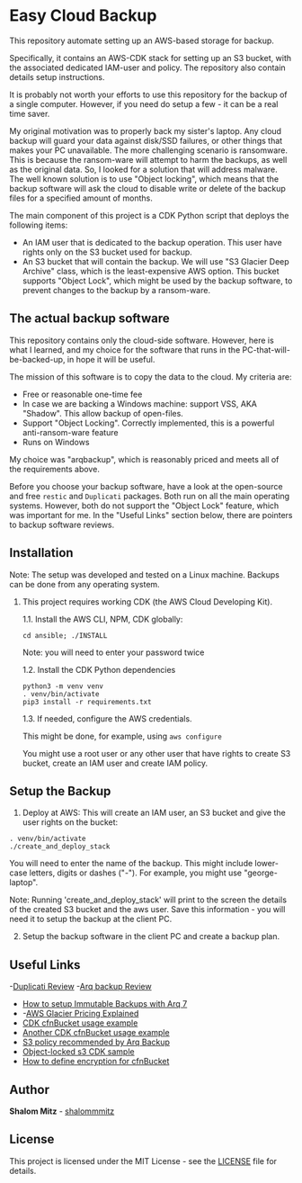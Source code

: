 # Easy Cloud Backup

This repository automate setting up an AWS-based storage for backup.

Specifically, it contains an AWS-CDK stack for setting up an S3 bucket, with the associated dedicated IAM-user and policy. The repository also contain details setup instructions.

It is probably not worth your efforts to use this repository for the backup of a single computer. However, if you need do setup a few - it can be a real time saver.

My original motivation was to properly back my sister's laptop.
Any cloud backup will guard your data against disk/SSD failures, or other things that makes your PC unavailable.
The more challenging scenario is ransomware. This is because the ransom-ware will attempt to harm the backups, as well as the original data.
So, I looked for a solution that will address malware. The well known solution is to use "Object locking", which means that the backup software will ask the cloud to disable write or delete of the backup files for a specified amount of months.

The main component of this project is a CDK Python script that deploys the following items:
   - An IAM user that is dedicated to the backup operation. This user have rights only on the S3 bucket used for backup.
   - An S3 bucket that will contain the backup. We will use "S3 Glacier Deep Archive" class, which is the least-expensive AWS option. This bucket supports "Object Lock", which might be used by the backup software, to prevent changes to the backup by a ransom-ware.

## The actual backup software

This repository contains only the cloud-side software. However, here is what I learned, and my choice for the software that runs in the PC-that-will-be-backed-up, in hope it will be useful.

The mission of this software is to copy the data to the cloud.
My criteria are:
  - Free or reasonable one-time fee
  - In case we are backing a Windows machine: support VSS, AKA "Shadow". This allow backup of open-files.
  - Support "Object Locking". Correctly implemented, this is a powerful anti-ransom-ware feature
  - Runs on Windows 

My choice was "arqbackup", which is reasonably priced and meets all of the requirements above.

Before you choose your backup software, have a look at the open-source and free `restic` and `Duplicati` packages. Both run on all the main operating systems. However, both do not support the "Object Lock" feature, which was important for me. In the "Useful Links" section below, there are pointers to backup software reviews.

## Installation

Note: The setup was developed and tested on a Linux machine. Backups can be done from any operating system.

1. This project requires working CDK (the AWS Cloud Developing Kit).

   1.1. Install the AWS CLI, NPM, CDK globally:

   `cd ansible; ./INSTALL`

   Note: you will need to enter your password twice

   1.2. Install the CDK Python dependencies

   ```
   python3 -m venv venv
   . venv/bin/activate
   pip3 install -r requirements.txt 
   ```
   
   1.3. If needed, configure the AWS credentials. 

   This might be done, for example, using `aws configure`

   You might use a root user or any other user that have rights to create S3 bucket, create an IAM user and create IAM policy.

## Setup the Backup

 1. Deploy at AWS: This will create an IAM user, an S3 bucket and give the user rights on the bucket:
   

   ```
   . venv/bin/activate
   ./create_and_deploy_stack
   ```

  You will need to enter the name of the backup. This might include lower-case letters, digits or dashes ("-").  For example, you might use "george-laptop".

  Note: Running 'create_and_deploy_stack' will print to the screen the details of the created S3 bucket and the aws user. Save this information - you will need it to setup the backup at the client PC.

2. Setup the backup software in the client PC and create a backup plan.

## Useful Links
  -[Duplicati Review](https://www.cloudwards.net/review/duplicati/)
  -[Arq backup Review](https://www.cloudwards.net/review/arq/)
  - [How to setup Immutable Backups with Arq 7](https://www.arqbackup.com/blog/immutable-backups-with-arq-7/)
  - []()
  -[AWS Glacier Pricing Explained](https://www.arqbackup.com/aws-glacier-pricing.html)
  - [CDK cfnBucket usage example](https://github.com/amotz/object-locked-s3-cdk-sample/blob/master/lib/object-locked-s3-cdk-sample-stack.ts)
  - [Another CDK cfnBucket usage example](https://github.com/aws-samples/aws-cdk-examples/blob/9c88ce300037bd0fbc25b900cae8f28a2863046f/typescript/s3-kms-cross-account-replication/stacks/step3-source-account.ts)
  - [S3 policy recommended by Arq Backup](https://www.arqbackup.com/documentation/arq7/English.lproj/createAWSKeyPair.html)
  - [Object-locked s3 CDK sample](https://github.com/amotz/object-locked-s3-cdk-sample/blob/master/lib/object-locked-s3-cdk-sample-stack.ts)
  - [How to define encryption for cfnBucket](https://github.com/aws/aws-cdk/issues/4902)

## Author

**Shalom Mitz** - [shalommmitz](https://github.com/shalommmitz)

## License

This project is licensed under the MIT License - see the [LICENSE](LICENSE ) file for details.

